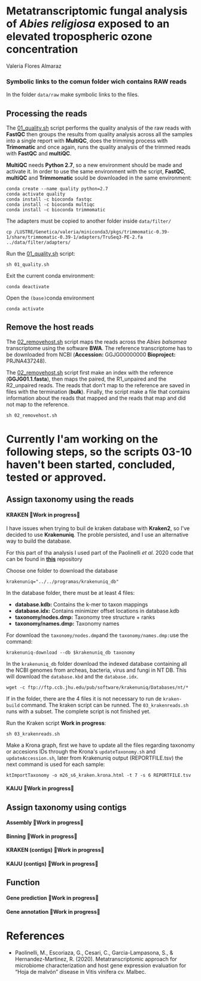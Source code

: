 # Metatranscriptomic fungal analysis of *Abies religiosa* exposed to an elevated tropospheric ozone concentration
Valeria Flores Almaraz


### **Symbolic links to the comun folder wich contains RAW reads**

In the folder `data/raw` make symbolic links to the files.


## **Processing the reads** 

The [01_quality.sh](./01_quality,sh) script performs the quality analysis of the raw reads with **FastQC** then groups the results from quality analysis across all the samples into a single report  with **MultiQC**, does the trimming process with **Trimomatic** and once again, runs the quality analysis of the trimmed reads with **FastQC** and **multiQC**.

**MultiQC** needs **Python 2.7**, so a new environment should be made and activate it. In order to use the same environment with the script, **FastQC**, **multiQC** and **Trimmomatic** sould be downloaded in the same environment:

```
conda create --name quality python=2.7
conda activate quality
conda install -c bioconda fastqc 
conda install -c bioconda multiqc
conda install -c bioconda trimmomatic
```

The adapters must be copied to another folder inside `data/filter/`

```
cp /LUSTRE/Genetica/valeria/miniconda3/pkgs/trimmomatic-0.39-1/share/trimmomatic-0.39-1/adapters/TruSeq3-PE-2.fa ../data/filter/adapters/
```

Run the [01_quality,sh](./01_quality,sh) script:

```
sh 01_quality.sh
```

Exit the current conda environment:

```
conda deactivate
```

Open the `(base)`conda environment

```
conda activate
```

## **Remove the host reads** 

The [02_removehost.sh](./02_removehost.sh) script maps the reads across the *Abies balsamea* transcriptome using the software **BWA**. The reference transcriptome has to be downloaded from NCBI (**Accession:** GGJG00000000 **Bioproject:** PRJNA437248). 

The [02_removehost.sh](./02_removehost.sh) script first make an index with the reference (**GGJG01.1.fasta**), then maps the paired, the R1_unpaired and the R2_unpaired reads. The reads that don't map to the reference are saved in files with the termination (**bulk**). Finally, the script make a file that contains information about the reads that mapped and the reads that map and did not map to the reference.

```
sh 02_removehost.sh
```
# Currently I'am working on the following steps, so the scripts 03-10 haven't been started, concluded, tested or approved.


## **Assign taxonomy using the reads**



#### KRAKEN :construction:Work in progress:construction:
I have issues when trying to buil de kraken database with **Kraken2**, so I've decided to use **Krakenuniq**. The proble persisted, and I use an alternative way to build the database.

For this part of tha analysis I used part of the Paolinelli *et al.* 2020 code that can be found in [**this**](https://bitbucket.org/quetjaune/rnaseq_malbec_082018/src/master/Malbec_metatranscriptomic_analysis.md) repository

Choose one folder to download the database
```
krakenuniq="../../programas/krakenuniq_db"
```
In the database folder, there must be at least 4 files:
* **database.kdb:** Contains the k-mer to taxon mappings
* **database.idx:** Contains minimizer offset locations in database.kdb
* **taxonomy/nodes.dmp:** Taxonomy tree structure + ranks
* **taxonomy/names.dmp:** Taxonomy names


For download the `taxonomy/nodes.dmp`and the `taxonomy/names.dmp:`use the command:

```
krakenuniq-download --db $krakenuniq_db taxonomy
```

In the `krakenuniq_db` folder download the indexed database containing all the NCBI genomes from archeas, bacteria, virus and fungi in NT DB. This will download the `database.kbd` and the `database.idx`.

```
wget -c ftp://ftp.ccb.jhu.edu/pub/software/krakenuniq/Databases/nt/*
```

If in the folder, there are the 4 files it is not necessary to run de `kraken-build` command. The kraken script can be runned. The `03_krakenreads.sh` runs with a subset. The complete script is not finished yet. 

Run the Kraken script **Work in progress**:

```
sh 03_krakenreads.sh
```

Make a Krona graph, first we have to update all the files regarding taxonomy or accesions IDs through the Krona's `updateTaxonomy.sh` and `updateAccession.sh`, later from Krakenuniq output (REPORTFILE.tsv) the next command is used for each sample:

```
ktImportTaxonomy -o m26_s6_kraken.krona.html -t 7 -s 6 REPORTFILE.tsv 
```


#### KAIJU :construction:Work in progress:construction:

## **Assign taxonomy using contigs**
#### Assembly :construction:Work in progress:construction:
#### Binning :construction:Work in progress:construction:
#### KRAKEN (contigs) :construction:Work in progress:construction:
#### KAIJU (contigs) :construction:Work in progress:construction:

## **Function**
#### Gene prediction :construction:Work in progress:construction:
#### Gene annotation :construction:Work in progress:construction:

# References

*  Paolinelli, M., Escoriaza, G., Cesari, C., Garcia-Lampasona, S., & Hernandez-Martinez, R. (2020). Metatranscriptomic approach for microbiome characterization and host gene expression evaluation for “Hoja de malvón” disease in Vitis vinifera cv. Malbec.

